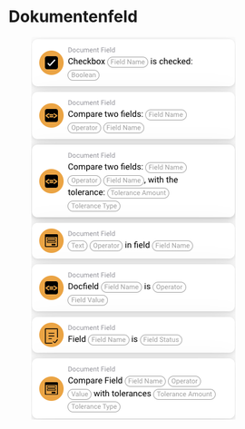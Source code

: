 # Dokumentenfeld

<figure><img src="../../../.gitbook/assets/image (23).png" alt=""><figcaption></figcaption></figure>

##
